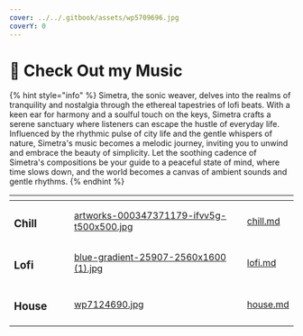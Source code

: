 ```yaml
---
cover: ../../.gitbook/assets/wp5709696.jpg
coverY: 0
---
```


# 🎵 Check Out my Music

{% hint style="info" %}
Simetra, the sonic weaver, delves into the realms of tranquility and nostalgia through the ethereal tapestries of lofi beats. With a keen ear for harmony and a soulful touch on the keys, Simetra crafts a serene sanctuary where listeners can escape the hustle of everyday life. Influenced by the rhythmic pulse of city life and the gentle whispers of nature, Simetra's music becomes a melodic journey, inviting you to unwind and embrace the beauty of simplicity. Let the soothing cadence of Simetra's compositions be your guide to a peaceful state of mind, where time slows down, and the world becomes a canvas of ambient sounds and gentle rhythms.
{% endhint %}

<table data-view="cards"><thead><tr><th></th><th></th><th></th><th data-hidden data-card-cover data-type="files"></th><th data-hidden data-card-target data-type="content-ref"></th></tr></thead><tbody><tr><td><h3>Chill</h3></td><td></td><td></td><td><a href="../../.gitbook/assets/artworks-000347371179-ifvv5g-t500x500.jpg">artworks-000347371179-ifvv5g-t500x500.jpg</a></td><td><a href="chill.md">chill.md</a></td></tr><tr><td><h3>Lofi</h3></td><td></td><td></td><td><a href="../../.gitbook/assets/blue-gradient-25907-2560x1600 (1).jpg">blue-gradient-25907-2560x1600 (1).jpg</a></td><td><a href="lofi.md">lofi.md</a></td></tr><tr><td><h3>House</h3></td><td></td><td></td><td><a href="../../.gitbook/assets/wp7124690.jpg">wp7124690.jpg</a></td><td><a href="house.md">house.md</a></td></tr></tbody></table>
